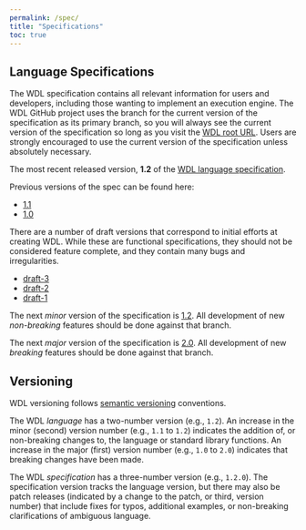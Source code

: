 ```yaml
---
permalink: /spec/
title: "Specifications"
toc: true
---
```


## Language Specifications

The WDL specification contains all relevant information for users and developers, including those wanting to implement an execution engine.
The WDL GitHub project uses the branch for the current version of the specification as its primary branch, so you will always see the current version of the specification so long as you visit the [WDL root URL](https://github.com/openwdl/wdl).
Users are strongly encouraged to use the current version of the specification unless absolutely necessary.

The most recent released version, **1.2** of the [WDL language specification](https://github.com/openwdl/wdl/blob/wdl-1.2/SPEC.md).

Previous versions of the spec can be found here:

- [1.1](https://github.com/openwdl/wdl/blob/main/versions/1.1/SPEC.md)
- [1.0](https://github.com/openwdl/wdl/blob/main/versions/1.0/SPEC.md)

There are a number of draft versions that correspond to initial efforts at creating WDL.
While these are functional specifications, they should not be considered feature complete, and they contain many bugs and irregularities.

- [draft-3](https://github.com/openwdl/wdl/blob/main/versions/draft-3/SPEC.md)
- [draft-2](https://github.com/openwdl/wdl/blob/main/versions/draft-2/SPEC.md)
- [draft-1](https://github.com/openwdl/wdl/blob/main/versions/draft-1/SPEC.md)

The next *minor* version of the specification is [1.2](https://github.com/openwdl/wdl/blob/wdl-1.2/SPEC.md).
All development of new *non-breaking* features should be done against that branch.

The next *major* version of the specification is [2.0](https://github.com/openwdl/wdl/blob/wdl-2.0/SPEC.md).
All development of new *breaking* features should be done against that branch.

## Versioning

WDL versioning follows [semantic versioning](https://semver.org) conventions.

The WDL *language* has a two-number version (e.g., `1.2`).
An increase in the minor (second) version number (e.g., `1.1` to `1.2`) indicates the addition of, or non-breaking changes to, the language or standard library functions.
An increase in the major (first) version number (e.g., `1.0` to `2.0`) indicates that breaking changes have been made.

The WDL *specification* has a three-number version (e.g., `1.2.0`).
The specification version tracks the language version, but there may also be patch releases (indicated by a change to the patch, or third, version number) that include fixes for typos, additional examples, or non-breaking clarifications of ambiguous language.
